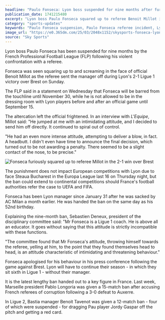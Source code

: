 ```yaml
---
headline: "Paulo Fonseca: Lyon boss suspended for nine months after furious altercation with referee"
publication_date: 1741215480
excerpt: "Lyon boss Paulo Fonseca squared up to referee Benoit Millot in the dying minutes of their 2-1 win over Brest as he was sent off; the French Professional Football League have handed him a touchline ban until November 30; Fonseca is not allowed in the matchday dressing room until September."
category: "sports-updates"
keywords: "Paulo Fonseca suspension, Paulo Fonseca referee incident, Lyon manager banned, nine-month ban Ligue 1, Fonseca headbutt referee, French Professional Football League, Lyon vs Brest referee altercation, Benoit Millot referee, Fonseca intimidating behavior, Lyon Europa League impact, Ligue 1 disciplinary actions, Fonseca apology press conference, French football bans 2025, Lyon sixth Ligue 1, Paulo Fonseca career update"
image_url: "https://e0.365dm.com/25/03/2048x1152/skysports-fonseca-lyon_6847478.jpg?20250305212829"
source: "Sky Sports"
---
```


Lyon boss Paulo Fonseca has been suspended for nine months by the French Professional Football League (FLP) following his violent confrontation with a referee.

Fonseca was seen squaring up to and screaming in the face of official Benoit Millot as the referee sent the manager off during Lyon's 2-1 Ligue 1 victory over Brest on Sunday.

The FLP said in a statement on Wednesday that Fonseca will be barred from the touchline until November 30, while he is not allowed to be in the dressing room with Lyon players before and after an official game until September 15.

The altercation left the official frightened. In an interview with _L'Equipe_, Millot said: "He jumped at me with an intimidating attitude, and I decided to send him off directly. It continued to spiral out of control.

"He had an even more intense attitude, attempting to deliver a blow, in fact. A headbutt. I didn't even have time to announce the final decision, which turned out to be not awarding a penalty. There seemed to be a slight contact of the nose, to be precise."

![Fonseca furiously squared up to referee Millot in the 2-1 win over Brest](https://e0.365dm.com/25/03/2048x1152/skysports-fonseca-lyon_6847482.jpg?20250305213554)

The punishment does not impact European competitions with Lyon due to face Steaua Bucharest in the Europa League last 16 on Thursday night, but the ban could extend to continental competitions should France's football authorities refer the case to UEFA and FIFA.

Fonseca has been Lyon manager since January 31 after he was sacked by AC Milan a month earlier. He was handed the ban on the same day as his 52nd birthday.

Explaining the nine-month ban, Sebastien Deneux, president of the disciplinary committee said: "Mr Fonseca is a Ligue 1 coach. He is above all an educator. It goes without saying that this attitude is strictly incompatible with these functions.

"The committee found that Mr Fonseca's attitude, throwing himself towards the referee, yelling at him, to the point that they found themselves head to head, is an attitude characteristic of intimidating and threatening behaviour."

Fonseca apologised for his behaviour in his press conference following the game against Brest. Lyon will have to continue their season - in which they sit sixth in Ligue 1 - without their manager.

It is the latest lengthy ban handed out to a key figure in France. Last week, Marseille president Pablo Longoria was given a 15-match ban after accusing French referees of corruption following a 3-0 defeat to Auxerre.

In Ligue 2, Bastia manager Benoit Tavenot was given a 12-match ban - four of which were suspended - for dragging Pau player Jordy Gaspar off the pitch and getting a red card.
